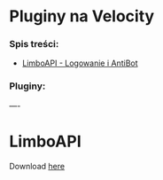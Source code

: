 # Pluginy na Velocity

### Spis treści:

- [LimboAPI - Logowanie i AntiBot](#LimboAPI)

### Pluginy:

—-

# LimboAPI
 Download [here](https://forums.papermc.io/threads/limboapi-an-api-which-provides-virtual-servers-features.329/)
